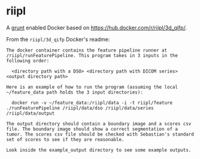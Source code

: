 # riipl

A [grunt](https://github.com/Mayo-QIN/grunt) enabled Docker based on https://hub.docker.com/r/riipl/3d_qifp/.

From the `riipl/3d_qifp` Docker's readme:

```
The docker container contains the feature pipeline runner at
/riipl/runFeaturePipeline. This program takes in 3 inputs in the
following order:

  <directory path with a DSO> <directory path with DICOM series> <output directory path>

Here is an example of how to run the program (assuming the local
~/feature_data path holds the 3 input directories):

  docker run -v ~/feature_data:/riipl/data -i -t riipl/feature ./runFeaturePipeline /riipl/data/dso /riipl/data/series /riipl/data/output

The output directory should contain a boundary image and a scores csv
file. The boundary image should show a correct segmentation of a
tumor. The scores csv file should be checked with Sebastian's standard
set of scores to see if they are reasonable.

Look inside the example_output directory to see some example outputs.
```

